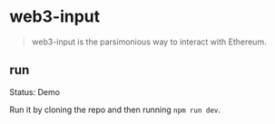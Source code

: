 # web3-input

> web3-input is the parsimonious way to interact with Ethereum.

## run

Status: Demo

Run it by cloning the repo and then running `npm run dev`.
